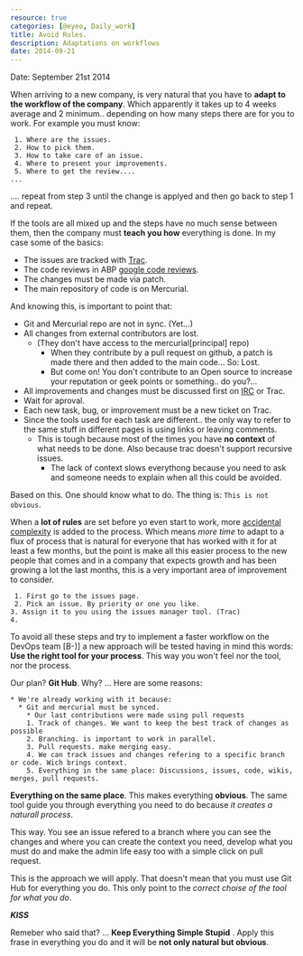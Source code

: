 ```yaml
---
resource: true
categories: [@eyeo, Daily_work]
title: Avoid Rules. 
description: Adaptations on workflows
date: 2014-09-21
---
```


Date: September 21st 2014

When arriving to a new company, is very natural that you have to **adapt to the workflow of the company**. Which apparently it takes up to 4 weeks average and 2 minimum.. depending on how many steps there are for you to work. For example you must know: 

     1. Where are the issues.
     2. How to pick them.
     3. How to take care of an issue. 
     4. Where to present your improvements. 
     5. Where to get the review.... 
    ...
.... repeat from step 3 until the change is applyed and then go back to step 1 and repeat.

If the tools are all mixed up and the steps have no much sense between them, then the company must **teach you how** everything is done. 
In my case some of the basics: 

- The issues are tracked with [Trac](http://trac.edgewall.org). 
- The code reviews in ABP [google code reviews](codereview.adblockplus.org). 
- The changes must be made via patch. 
- The main repository of code is on Mercurial. 

And knowing this, is important to point that: 

- Git and Mercurial repo are not in sync. (Yet...)
- All changes from external contributors are lost.
  - (They don't have access to the mercurial[principal] repo) 
    - When they contribute by a pull request on github, a patch is made there and then added to the main code... So: Lost. 
    - But come on! You don't contribute to an Open source to increase your reputation or geek points or something.. do you?... 
- All improvements and changes must be discussed first on [IRC](irc://irc.mozilla.org/#adblockplus) or Trac.
- Wait for aproval. 
- Each new task, bug, or improvement must be a new ticket on Trac. 
- Since the tools used for each task are different.. the only way to refer to the same stuff in different pages is using links or leaving comments. 
  - This is tough because most of the times you have **no context** of what needs to be done. Also because trac doesn't support recursive issues. 
    - The lack of context slows everythong because you need to ask and someone needs to explain when all this could be avoided. 

Based on this. One should know what to do. The thing is: `This is not obvious`. 

When a **lot of rules** are set before yo even start to work, more [accidental complexity](http://es.wikipedia.org/wiki/Accidental_complexity) is added to the process. Which means *more time* to adapt to a flux of process that is natural for everyone that has worked with it for at least a few months, but the point is make all this easier process to the new people that comes and in a company that expects growth and has been growing a lot the last months, this is a very important area of improvement to consider. 

     1. First go to the issues page.
     2. Pick an issue. By priority or one you like.
    3. Assign it to you using the issues manager tool. (Trac)
    4. 
    
    
To avoid all these steps and try to implement a faster workflow on the DevOps team [B-)] a new approach will be tested having in mind this words: **Use the right tool for your process**. This way you won't feel nor the tool, nor the process.

Our plan? **Git Hub**. Why? ... Here are some reasons: 

    * We're already working with it because:
      * Git and mercurial must be synced. 
        * Our last contributions were made using pull requests
    	1. Track of changes. We want to keep the best track of changes as possible
    	2. Branching. is important to work in parallel. 
    	3. Pull requests. make merging easy. 
    	4. We can track issues and changes refering to a specific branch or code. Wich brings context.
    	5. Everything in the same place: Discussions, issues, code, wikis, merges, pull requests. 
        
**Everything on the same place**. This makes everything **obvious**. The same tool guide you through everything you need to do because *it creates a naturall process*. 

This way. You see an issue refered to a branch where you can see the changes and where you can create the context you need, develop what you must do and make the admin life easy too with a simple click on pull request. 

This is the approach we will apply. That doesn't mean that you must use Git Hub for everything you do. This only point to the *correct choise of the tool for what you do*. 

***KISS***

Remeber who said that? ... **Keep Everything Simple Stupid** . Apply this frase in everything you do and it will be **not only natural but obvious**. 


